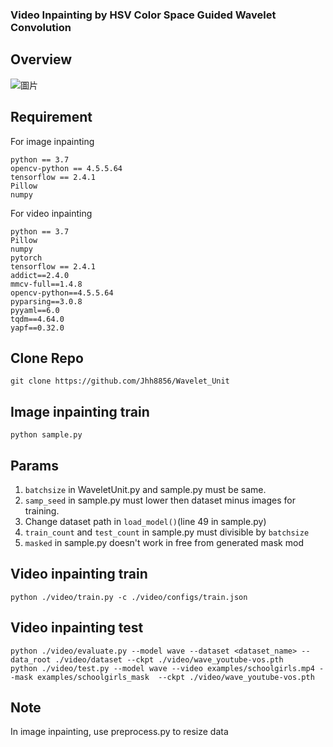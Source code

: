 ### Video Inpainting by HSV Color Space Guided Wavelet Convolution
## Overview
![圖片](https://github.com/Jhh8856/Wavelet_Unit/assets/42765536/9b36d7e3-8a77-412c-b1ae-6a26cc9cd3e4)

## Requirement
For image inpainting
```
python == 3.7
opencv-python == 4.5.5.64
tensorflow == 2.4.1
Pillow
numpy
```
For video inpainting
```
python == 3.7
Pillow
numpy
pytorch
tensorflow == 2.4.1
addict==2.4.0
mmcv-full==1.4.8
opencv-python==4.5.5.64
pyparsing==3.0.8
pyyaml==6.0
tqdm==4.64.0
yapf==0.32.0
```
## Clone Repo
```
git clone https://github.com/Jhh8856/Wavelet_Unit
```
## Image inpainting train
```
python sample.py
```
## Params
1. `batchsize` in WaveletUnit.py and sample.py must be same.
2. `samp_seed` in sample.py must lower then dataset minus images for training.
3. Change dataset path in `load_model()`(line 49 in sample.py)
4. `train_count` and `test_count` in sample.py must divisible by `batchsize`
5. `masked` in sample.py doesn't work in free from generated mask mod

## Video inpainting train
```
python ./video/train.py -c ./video/configs/train.json
```
## Video inpainting test
```
python ./video/evaluate.py --model wave --dataset <dataset_name> --data_root ./video/dataset --ckpt ./video/wave_youtube-vos.pth
python ./video/test.py --model wave --video examples/schoolgirls.mp4 --mask examples/schoolgirls_mask  --ckpt ./video/wave_youtube-vos.pth
```
## Note
In image inpainting, use preprocess.py to resize data
